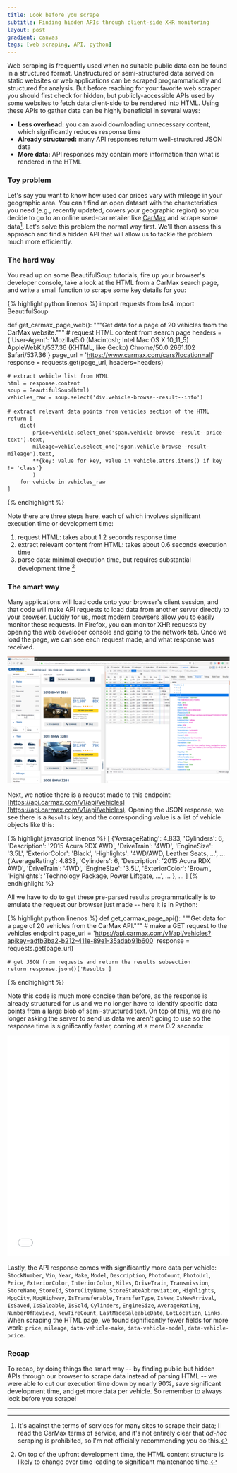 ```yaml
---
title: Look before you scrape
subtitle: Finding hidden APIs through client-side XHR monitoring
layout: post
gradient: canvas
tags: [web scraping, API, python]
---
```


Web scraping is frequently used when no suitable public data can be found in a structured format. Unstructured or semi-structured data served on static websites or web applications can be scraped programmatically and structured for analysis. But before reaching for your favorite web scraper you should first check for hidden, but publicly-accessible APIs used by some websites to fetch data client-side to be rendered into HTML. Using these APIs to gather data can be highly beneficial in several ways:

* **Less overhead:** you can avoid downloading unnecessary content, which significantly reduces response time
* **Already structured:** many API responses return well-structured JSON data
* **More data:** API responses may contain more information than what is rendered in the HTML

### Toy problem
Let's say you want to know how used car prices vary with mileage in your geographic area. You can't find an open dataset with the characteristics you need (e.g., recently updated, covers your geographic region) so you decide to go to an online used-car retailer like [CarMax](https://www.carmax.com/) and scrape some data[^1]. Let's solve this problem the normal way first. We'll then assess this approach and find a hidden API that will allow us to tackle the problem much more efficiently.

### The hard way
You read up on some BeautifulSoup tutorials, fire up your browser's developer console, take a look at the HTML from a CarMax search page, and write a small function to scrape some key details for you:

{% highlight python linenos %}
import requests
from bs4 import BeautifulSoup


def get_carmax_page_web():
    """Get data for a page of 20 vehicles from the CarMax website."""
    # request HTML content from search page
    headers = {'User-Agent': 'Mozilla/5.0 (Macintosh; Intel Mac OS X 10_11_5) AppleWebKit/537.36 (KHTML, like Gecko) Chrome/50.0.2661.102 Safari/537.36'}
    page_url = 'https://www.carmax.com/cars?location=all'
    response = requests.get(page_url, headers=headers)

    # extract vehicle list from HTML
    html = response.content
    soup = BeautifulSoup(html)
    vehicles_raw = soup.select('div.vehicle-browse--result--info')
    
    # extract relevant data points from vehicles section of the HTML
    return [
        dict(
            price=vehicle.select_one('span.vehicle-browse--result--price-text').text,
            mileage=vehicle.select_one('span.vehicle-browse--result-mileage').text,
            **{key: value for key, value in vehicle.attrs.items() if key != 'class'}
            )
        for vehicle in vehicles_raw
    ]
{% endhighlight %}

Note there are three steps here, each of which involves significant execution time or development time:

1. request HTML: takes about 1.2 seconds response time
2. extract relevant content from HTML: takes about 0.6 seconds execution time
3. parse data: minimal execution time, but requires substantial development time [^2]

### The smart way
Many applications will load code onto your browser's client session, and that code will make API requests to load data from another server directly to your browser. Luckily for us, most modern browsers allow you to easily monitor these requests. In Firefox, you can monitor XHR requests by opening the web developer console and going to the network tab. Once we load the page, we can see each request made, and what response was received.

![Firefox CarMax XHR](/img/carmax_xhr.png)

Next, we notice there is a request made to this endpoint: [https://api.carmax.com/v1/api/vehicles](https://api.carmax.com/v1/api/vehicles). Opening the JSON response, we see there is a `Results` key, and the corresponding value is a list of vehicle objects like this:

{% highlight javascript linenos %}
[
  {'AverageRating': 4.833,
    'Cylinders': 6,
    'Description': '2015 Acura RDX AWD',
    'DriveTrain': '4WD',
    'EngineSize': '3.5L',
    'ExteriorColor': 'Black',
    'Highlights': '4WD/AWD, Leather Seats, ...',
    ...
  {'AverageRating': 4.833,
    'Cylinders': 6,
    'Description': '2015 Acura RDX AWD',
    'DriveTrain': '4WD',
    'EngineSize': '3.5L',
    'ExteriorColor': 'Brown',
    'Highlights': 'Technology Package, Power Liftgate, ...',
    ...
  },
  ...
]
{% endhighlight %}


All we have to do to get these pre-parsed results programmatically is to emulate the request our browser just made -- here it is in Python:

{% highlight python linenos %}
def get_carmax_page_api():
    """Get data for a page of 20 vehicles from the CarMax API."""
    # make a GET request to the vehicles endpoint
    page_url = 'https://api.carmax.com/v1/api/vehicles?apikey=adfb3ba2-b212-411e-89e1-35adab91b600'
    response = requests.get(page_url)
    
    # get JSON from requests and return the results subsection
    return response.json()['Results']
{% endhighlight %}

Note this code is much more concise than before, as the response is already structured for us and we no longer have to identify specific data points from a large blob of semi-structured text. On top of this, we are no longer asking the server to send us data we aren't going to use so the response time is significantly faster, coming at a mere 0.2 seconds:

<iframe width="100%" height="500" frameborder="0" scrolling="no" src="//plot.ly/~ryantlee9/6.embed?autosize=true&link=false&modebar=false&logo=false"></iframe>

Lastly, the API response comes with significantly more data per vehicle: `StockNumber`, `Vin`, `Year`, `Make`, `Model`, `Description`, `PhotoCount`, `PhotoUrl`, `Price`, `ExteriorColor`, `InteriorColor`, `Miles`, `DriveTrain`, `Transmission`, `StoreName`, `StoreId`, `StoreCityName`, `StoreStateAbbreviation`, `Highlights`, `MpgCity`, `MpgHighway`, `IsTransferable`, `TransferType`, `IsNew`, `IsNewArrival`, `IsSaved`, `IsSaleable`, `IsSold`, `Cylinders`, `EngineSize`, `AverageRating`, `NumberOfReviews`, `NewTireCount`, `LastMadeSaleableDate`, `LotLocation`, `Links`. When scraping the HTML page, we found significantly fewer fields for more work: `price`, `mileage`, `data-vehicle-make`, `data-vehicle-model`, `data-vehicle-price`.

### Recap
To recap, by doing things the smart way -- by finding public but hidden APIs through our browser to scrape data instead of parsing HTML -- we were able to cut our execution time down by nearly 90%, save significant development time, and get more data per vehicle. So remember to always look before you scrape!

-----

[^1]: It's against the terms of services for many sites to scrape their data; I read the CarMax terms of service, and it's not entirely clear that *ad-hoc* scraping is prohibited, so I'm not officially recommending you do this.
[^2]: On top of the upfront development time, the HTML content structure is likely to change over time leading to significant maintenance time.

